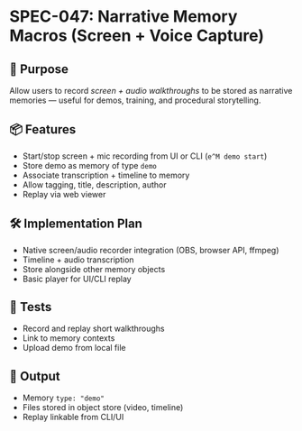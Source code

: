 # SPEC-047: Narrative Memory Macros (Screen + Voice Capture)

## 🎯 Purpose
Allow users to record *screen + audio walkthroughs* to be stored as narrative memories — useful for demos, training, and procedural storytelling.

## 📦 Features
- Start/stop screen + mic recording from UI or CLI (`e^M demo start`)
- Store demo as memory of type `demo`
- Associate transcription + timeline to memory
- Allow tagging, title, description, author
- Replay via web viewer

## 🛠️ Implementation Plan
- Native screen/audio recorder integration (OBS, browser API, ffmpeg)
- Timeline + audio transcription
- Store alongside other memory objects
- Basic player for UI/CLI replay

## 🧪 Tests
- Record and replay short walkthroughs
- Link to memory contexts
- Upload demo from local file

## 🏁 Output
- Memory `type: "demo"`
- Files stored in object store (video, timeline)
- Replay linkable from CLI/UI
